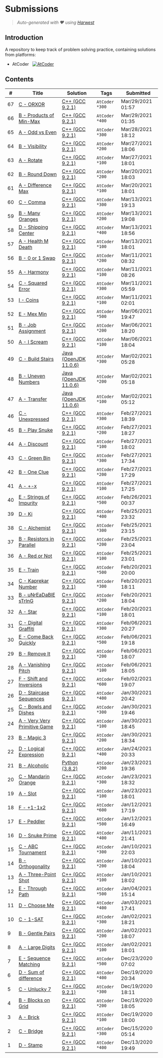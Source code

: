 Submissions
======================
> *Auto-generated with ❤ using [Harwest](https://github.com/nileshsah/harwest-tool)*

## Introduction

A repository to keep track of problem solving practice, containing solutions from platforms:
* AtCoder &nbsp; [![AtCoder](https://run.kaist.ac.kr/badges/atcoder/tstanvir.svg)](https://atcoder.jp/users/tstanvir)


## Contents

| # | Title | Solution | Tags | Submitted |
|---| ----- | -------- | ---- | --------- |
67 | [C - ORXOR](https://atcoder.jp/contests/abc197/tasks/abc197_c) | [C++ (GCC 9.2.1)](./atcoder/abc197/C.cpp) | `AtCoder` `*300` | Mar/29/2021 01:57 | 
66 | [B - Products of Min-Max](https://atcoder.jp/contests/arc116/tasks/arc116_b) | [C++ (GCC 9.2.1)](./atcoder/arc116/B.cpp) | `AtCoder` `*400` | Mar/29/2021 01:35 | 
65 | [A - Odd vs Even](https://atcoder.jp/contests/arc116/tasks/arc116_a) | [C++ (GCC 9.2.1)](./atcoder/arc116/A.cpp) | `AtCoder` `*300` | Mar/28/2021 18:12 | 
64 | [B - Visibility](https://atcoder.jp/contests/abc197/tasks/abc197_b) | [C++ (GCC 9.2.1)](./atcoder/abc197/B.cpp) | `AtCoder` `*200` | Mar/27/2021 18:06 | 
63 | [A - Rotate](https://atcoder.jp/contests/abc197/tasks/abc197_a) | [C++ (GCC 9.2.1)](./atcoder/abc197/A.cpp) | `AtCoder` `*100` | Mar/27/2021 18:01 | 
62 | [B - Round Down](https://atcoder.jp/contests/abc196/tasks/abc196_b) | [C++ (GCC 9.2.1)](./atcoder/abc196/B.cpp) | `AtCoder` `*200` | Mar/20/2021 18:03 | 
61 | [A - Difference Max](https://atcoder.jp/contests/abc196/tasks/abc196_a) | [C++ (GCC 9.2.1)](./atcoder/abc196/A.cpp) | `AtCoder` `*100` | Mar/20/2021 18:01 | 
60 | [C - Comma](https://atcoder.jp/contests/abc195/tasks/abc195_c) | [C++ (GCC 9.2.1)](./atcoder/abc195/C.cpp) | `AtCoder` `*300` | Mar/13/2021 19:13 | 
59 | [B - Many Oranges](https://atcoder.jp/contests/abc195/tasks/abc195_b) | [C++ (GCC 9.2.1)](./atcoder/abc195/B.cpp) | `AtCoder` `*200` | Mar/13/2021 19:08 | 
58 | [D - Shipping Center](https://atcoder.jp/contests/abc195/tasks/abc195_d) | [C++ (GCC 9.2.1)](./atcoder/abc195/D.cpp) | `AtCoder` `*400` | Mar/13/2021 18:56 | 
57 | [A - Health M Death](https://atcoder.jp/contests/abc195/tasks/abc195_a) | [C++ (GCC 9.2.1)](./atcoder/abc195/A.cpp) | `AtCoder` `*100` | Mar/13/2021 18:01 | 
56 | [B - 0 or 1 Swap](https://atcoder.jp/contests/abc135/tasks/abc135_b) | [C++ (GCC 9.2.1)](./atcoder/abc135/B.cpp) | `AtCoder` `*200` | Mar/11/2021 08:32 | 
55 | [A - Harmony](https://atcoder.jp/contests/abc135/tasks/abc135_a) | [C++ (GCC 9.2.1)](./atcoder/abc135/A.cpp) | `AtCoder` `*100` | Mar/11/2021 08:26 | 
54 | [C - Squared Error](https://atcoder.jp/contests/abc194/tasks/abc194_c) | [C++ (GCC 9.2.1)](./atcoder/abc194/C.cpp) | `AtCoder` `*300` | Mar/11/2021 05:59 | 
53 | [I - Coins](https://atcoder.jp/contests/dp/tasks/dp_i) | [C++ (GCC 9.2.1)](./atcoder/dp/I.cpp) | `AtCoder` `*100` | Mar/11/2021 02:01 | 
52 | [E - Mex Min](https://atcoder.jp/contests/abc194/tasks/abc194_e) | [C++ (GCC 9.2.1)](./atcoder/abc194/E.cpp) | `AtCoder` `*500` | Mar/06/2021 19:47 | 
51 | [B - Job Assignment](https://atcoder.jp/contests/abc194/tasks/abc194_b) | [C++ (GCC 9.2.1)](./atcoder/abc194/B.cpp) | `AtCoder` `*200` | Mar/06/2021 18:20 | 
50 | [A - I Scream](https://atcoder.jp/contests/abc194/tasks/abc194_a) | [C++ (GCC 9.2.1)](./atcoder/abc194/A.cpp) | `AtCoder` `*100` | Mar/06/2021 18:04 | 
49 | [C - Build Stairs](https://atcoder.jp/contests/abc136/tasks/abc136_c) | [Java (OpenJDK 11.0.6)](./atcoder/abc136/C.java) | `AtCoder` `*300` | Mar/02/2021 05:28 | 
48 | [B - Uneven Numbers](https://atcoder.jp/contests/abc136/tasks/abc136_b) | [Java (OpenJDK 11.0.6)](./atcoder/abc136/B.java) | `AtCoder` `*200` | Mar/02/2021 05:18 | 
47 | [A - Transfer](https://atcoder.jp/contests/abc136/tasks/abc136_a) | [Java (OpenJDK 11.0.6)](./atcoder/abc136/A.java) | `AtCoder` `*100` | Mar/02/2021 05:12 | 
46 | [C - Unexpressed](https://atcoder.jp/contests/abc193/tasks/abc193_c) | [C++ (GCC 9.2.1)](./atcoder/abc193/C.cpp) | `AtCoder` `*300` | Feb/27/2021 18:39 | 
45 | [B - Play Snuke](https://atcoder.jp/contests/abc193/tasks/abc193_b) | [C++ (GCC 9.2.1)](./atcoder/abc193/B.cpp) | `AtCoder` `*200` | Feb/27/2021 18:27 | 
44 | [A - Discount](https://atcoder.jp/contests/abc193/tasks/abc193_a) | [C++ (GCC 9.2.1)](./atcoder/abc193/A.cpp) | `AtCoder` `*100` | Feb/27/2021 18:02 | 
43 | [C - Green Bin](https://atcoder.jp/contests/abc137/tasks/abc137_c) | [C++ (GCC 9.2.1)](./atcoder/abc137/C.cpp) | `AtCoder` `*300` | Feb/27/2021 17:34 | 
42 | [B - One Clue](https://atcoder.jp/contests/abc137/tasks/abc137_b) | [C++ (GCC 9.2.1)](./atcoder/abc137/B.cpp) | `AtCoder` `*200` | Feb/27/2021 17:29 | 
41 | [A - +-x](https://atcoder.jp/contests/abc137/tasks/abc137_a) | [C++ (GCC 9.2.1)](./atcoder/abc137/A.cpp) | `AtCoder` `*100` | Feb/27/2021 17:25 | 
40 | [E - Strings of Impurity](https://atcoder.jp/contests/abc138/tasks/abc138_e) | [C++ (GCC 9.2.1)](./atcoder/abc138/E.cpp) | `AtCoder` `*500` | Feb/26/2021 00:37 | 
39 | [D - Ki](https://atcoder.jp/contests/abc138/tasks/abc138_d) | [C++ (GCC 9.2.1)](./atcoder/abc138/D.cpp) | `AtCoder` `*400` | Feb/25/2021 23:32 | 
38 | [C - Alchemist](https://atcoder.jp/contests/abc138/tasks/abc138_c) | [C++ (GCC 9.2.1)](./atcoder/abc138/C.cpp) | `AtCoder` `*300` | Feb/25/2021 23:15 | 
37 | [B - Resistors in Parallel](https://atcoder.jp/contests/abc138/tasks/abc138_b) | [C++ (GCC 9.2.1)](./atcoder/abc138/B.cpp) | `AtCoder` `*200` | Feb/25/2021 23:04 | 
36 | [A - Red or Not](https://atcoder.jp/contests/abc138/tasks/abc138_a) | [C++ (GCC 9.2.1)](./atcoder/abc138/A.cpp) | `AtCoder` `*100` | Feb/25/2021 23:01 | 
35 | [E - Train](https://atcoder.jp/contests/abc192/tasks/abc192_e) | [C++ (GCC 9.2.1)](./atcoder/abc192/E.cpp) | `AtCoder` `*500` | Feb/20/2021 20:00 | 
34 | [C - Kaprekar Number](https://atcoder.jp/contests/abc192/tasks/abc192_c) | [C++ (GCC 9.2.1)](./atcoder/abc192/C.cpp) | `AtCoder` `*300` | Feb/20/2021 18:11 | 
33 | [B - uNrEaDaBlE sTrInG](https://atcoder.jp/contests/abc192/tasks/abc192_b) | [C++ (GCC 9.2.1)](./atcoder/abc192/B.cpp) | `AtCoder` `*200` | Feb/20/2021 18:04 | 
32 | [A - Star](https://atcoder.jp/contests/abc192/tasks/abc192_a) | [C++ (GCC 9.2.1)](./atcoder/abc192/A.cpp) | `AtCoder` `*100` | Feb/20/2021 18:01 | 
31 | [C - Digital Graffiti](https://atcoder.jp/contests/abc191/tasks/abc191_c) | [C++ (GCC 9.2.1)](./atcoder/abc191/C.cpp) | `AtCoder` `*300` | Feb/06/2021 20:27 | 
30 | [E - Come Back Quickly](https://atcoder.jp/contests/abc191/tasks/abc191_e) | [C++ (GCC 9.2.1)](./atcoder/abc191/E.cpp) | `AtCoder` `*500` | Feb/06/2021 19:18 | 
29 | [B - Remove It](https://atcoder.jp/contests/abc191/tasks/abc191_b) | [C++ (GCC 9.2.1)](./atcoder/abc191/B.cpp) | `AtCoder` `*200` | Feb/06/2021 18:07 | 
28 | [A - Vanishing Pitch](https://atcoder.jp/contests/abc191/tasks/abc191_a) | [C++ (GCC 9.2.1)](./atcoder/abc191/A.cpp) | `AtCoder` `*100` | Feb/06/2021 18:05 | 
27 | [F - Shift and Inversions](https://atcoder.jp/contests/abc190/tasks/abc190_f) | [C++ (GCC 9.2.1)](./atcoder/abc190/F.cpp) | `AtCoder` `*600` | Feb/02/2021 19:07 | 
26 | [D - Staircase Sequences](https://atcoder.jp/contests/abc190/tasks/abc190_d) | [C++ (GCC 9.2.1)](./atcoder/abc190/D.cpp) | `AtCoder` `*400` | Jan/30/2021 20:42 | 
25 | [C - Bowls and Dishes](https://atcoder.jp/contests/abc190/tasks/abc190_c) | [C++ (GCC 9.2.1)](./atcoder/abc190/C.cpp) | `AtCoder` `*300` | Jan/30/2021 19:46 | 
24 | [A - Very Very Primitive Game](https://atcoder.jp/contests/abc190/tasks/abc190_a) | [C++ (GCC 9.2.1)](./atcoder/abc190/A.cpp) | `AtCoder` `*100` | Jan/30/2021 18:45 | 
23 | [B - Magic 3](https://atcoder.jp/contests/abc190/tasks/abc190_b) | [C++ (GCC 9.2.1)](./atcoder/abc190/B.cpp) | `AtCoder` `*200` | Jan/30/2021 18:34 | 
22 | [D - Logical Expression](https://atcoder.jp/contests/abc189/tasks/abc189_d) | [C++ (GCC 9.2.1)](./atcoder/abc189/D.cpp) | `AtCoder` `*400` | Jan/24/2021 20:33 | 
21 | [B - Alcoholic](https://atcoder.jp/contests/abc189/tasks/abc189_b) | [Python (3.8.2)](./atcoder/abc189/B.py) | `AtCoder` `*200` | Jan/23/2021 19:36 | 
20 | [C - Mandarin Orange](https://atcoder.jp/contests/abc189/tasks/abc189_c) | [C++ (GCC 9.2.1)](./atcoder/abc189/C.cpp) | `AtCoder` `*300` | Jan/23/2021 18:32 | 
19 | [A - Slot](https://atcoder.jp/contests/abc189/tasks/abc189_a) | [C++ (GCC 9.2.1)](./atcoder/abc189/A.cpp) | `AtCoder` `*100` | Jan/23/2021 18:01 | 
18 | [F - +1-1x2](https://atcoder.jp/contests/abc188/tasks/abc188_f) | [C++ (GCC 9.2.1)](./atcoder/abc188/F.cpp) | `AtCoder` `*600` | Jan/12/2021 17:19 | 
17 | [E - Peddler](https://atcoder.jp/contests/abc188/tasks/abc188_e) | [C++ (GCC 9.2.1)](./atcoder/abc188/E.cpp) | `AtCoder` `*500` | Jan/12/2021 16:49 | 
16 | [D - Snuke Prime](https://atcoder.jp/contests/abc188/tasks/abc188_d) | [C++ (GCC 9.2.1)](./atcoder/abc188/D.cpp) | `AtCoder` `*400` | Jan/11/2021 21:41 | 
15 | [C - ABC Tournament](https://atcoder.jp/contests/abc188/tasks/abc188_c) | [C++ (GCC 9.2.1)](./atcoder/abc188/C.cpp) | `AtCoder` `*300` | Jan/10/2021 22:03 | 
14 | [B - Orthogonality](https://atcoder.jp/contests/abc188/tasks/abc188_b) | [C++ (GCC 9.2.1)](./atcoder/abc188/B.cpp) | `AtCoder` `*200` | Jan/10/2021 18:04 | 
13 | [A - Three-Point Shot](https://atcoder.jp/contests/abc188/tasks/abc188_a) | [C++ (GCC 9.2.1)](./atcoder/abc188/A.cpp) | `AtCoder` `*100` | Jan/10/2021 18:02 | 
12 | [E - Through Path](https://atcoder.jp/contests/abc187/tasks/abc187_e) | [C++ (GCC 9.2.1)](./atcoder/abc187/E.cpp) | `AtCoder` `*500` | Jan/04/2021 15:14 | 
11 | [D - Choose Me](https://atcoder.jp/contests/abc187/tasks/abc187_d) | [C++ (GCC 9.2.1)](./atcoder/abc187/D.cpp) | `AtCoder` `*400` | Jan/03/2021 17:41 | 
10 | [C - 1-SAT](https://atcoder.jp/contests/abc187/tasks/abc187_c) | [C++ (GCC 9.2.1)](./atcoder/abc187/C.cpp) | `AtCoder` `*300` | Jan/02/2021 18:21 | 
9 | [B - Gentle Pairs](https://atcoder.jp/contests/abc187/tasks/abc187_b) | [C++ (GCC 9.2.1)](./atcoder/abc187/B.cpp) | `AtCoder` `*200` | Jan/02/2021 18:07 | 
8 | [A - Large Digits](https://atcoder.jp/contests/abc187/tasks/abc187_a) | [C++ (GCC 9.2.1)](./atcoder/abc187/A.cpp) | `AtCoder` `*100` | Jan/02/2021 18:01 | 
7 | [E - Sequence Matching](https://atcoder.jp/contests/abc185/tasks/abc185_e) | [C++ (GCC 9.2.1)](./atcoder/abc185/E.cpp) | `AtCoder` `*500` | Dec/23/2020 07:02 | 
6 | [D - Sum of difference](https://atcoder.jp/contests/abc186/tasks/abc186_d) | [C++ (GCC 9.2.1)](./atcoder/abc186/D.cpp) | `AtCoder` `*400` | Dec/19/2020 20:34 | 
5 | [C - Unlucky 7](https://atcoder.jp/contests/abc186/tasks/abc186_c) | [C++ (GCC 9.2.1)](./atcoder/abc186/C.cpp) | `AtCoder` `*300` | Dec/19/2020 18:11 | 
4 | [B - Blocks on Grid](https://atcoder.jp/contests/abc186/tasks/abc186_b) | [C++ (GCC 9.2.1)](./atcoder/abc186/B.cpp) | `AtCoder` `*200` | Dec/19/2020 18:05 | 
3 | [A - Brick](https://atcoder.jp/contests/abc186/tasks/abc186_a) | [C++ (GCC 9.2.1)](./atcoder/abc186/A.cpp) | `AtCoder` `*100` | Dec/19/2020 18:00 | 
2 | [C - Bridge](https://atcoder.jp/contests/abc075/tasks/abc075_c) | [C++ (GCC 9.2.1)](./atcoder/abc075/C.cpp) | `AtCoder` `*300` | Dec/15/2020 05:14 | 
1 | [D - Stamp](https://atcoder.jp/contests/abc185/tasks/abc185_d) | [C++ (GCC 9.2.1)](./atcoder/abc185/D.cpp) | `AtCoder` `*400` | Dec/13/2020 19:49 | 
